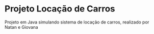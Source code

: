 # Projeto Locação de Carros
Projeto em Java simulando sistema de locação de carros, realizado por Natan e Giovana
